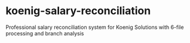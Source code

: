 # koenig-salary-reconciliation
Professional salary reconciliation system for Koenig Solutions with 6-file processing and branch analysis
